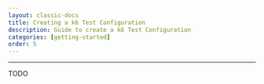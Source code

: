 ```yaml
---
layout: classic-docs
title: Creating a k6 Test Configuration
description: Guide to create a k6 Test Configuration
categories: [getting-started]
order: 5
---
```


***

TODO
